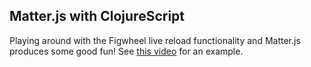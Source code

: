 ## Matter.js with ClojureScript

Playing around with the Figwheel live reload functionality and
Matter.js produces some good fun! See [this
video](http://url.brentvatne.ca/17JzR) for an example.
